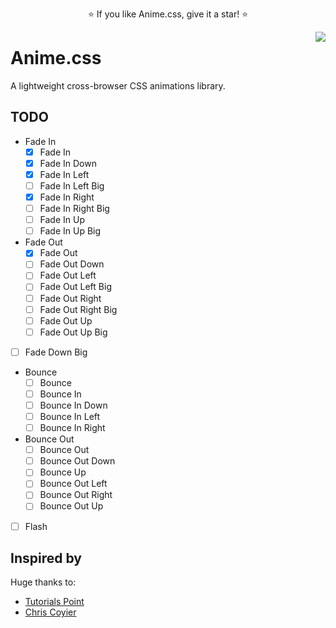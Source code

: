 <p align="center">
  ⭐️ If you like Anime.css, give it a star! ⭐️
</p>

<img src="https://github.com/animecss/anime.css/blob/master/anime.png" align="right" />

# Anime.css

A lightweight cross-browser CSS animations library.

## TODO

* Fade In
  * [x] Fade In
  * [x] Fade In Down
  * [x] Fade In Left
  * [ ] Fade In Left Big
  * [x] Fade In Right
  * [ ] Fade In Right Big
  * [ ] Fade In Up
  * [ ] Fade In Up Big

* Fade Out
  * [x] Fade Out
  * [ ] Fade Out Down
  * [ ] Fade Out Left
  * [ ] Fade Out Left Big
  * [ ] Fade Out Right
  * [ ] Fade Out Right Big
  * [ ] Fade Out Up
  * [ ] Fade Out Up Big

* [ ] Fade Down Big

* Bounce
  * [ ] Bounce
  * [ ] Bounce In
  * [ ] Bounce In Down
  * [ ] Bounce In Left
  * [ ] Bounce In Right

* Bounce Out
  * [ ] Bounce Out
  * [ ] Bounce Out Down
  * [ ] Bounce Up
  * [ ] Bounce Out Left
  * [ ] Bounce Out Right
  * [ ] Bounce Out Up

* [ ] Flash

## Inspired by

Huge thanks to:

* [Tutorials Point](https://www.tutorialspoint.com/css/css_animation.htm)
* [Chris Coyier](https://css-tricks.com/snippets/css/keyframe-animation-syntax)
